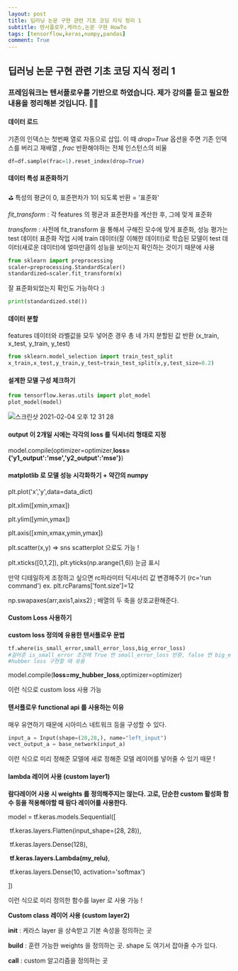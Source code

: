 ```yaml
---
layout: post
title: 딥러닝 논문 구현 관련 기초 코딩 지식 정리 1
subtitle: 텐서플로우,케라스,논문 구현 HowTo
tags: [tensorflow,keras,numpy,pandas]
comment: True
---
```


## 딥러닝 논문 구현 관련 기초 코딩 지식 정리 1

### 프레임워크는 텐서플로우를 기반으로 하였습니다. 제가 강의를 듣고 필요한 내용을 정리해본 것입니다. 👩‍💻

#### 데이터 로드 

기존의 인덱스는 첫번째 열로 자동으로 삽입. 이 때 *drop=True* 옵션을 주면 기존 인덱스를 버리고 재배열 , *frac* 반환해야하는 전체 인스턴스의 비율

```python
df=df.sample(frac=1).reset_index(drop=True)
```

#### **데이터 특성 표준화하기** 

⛳️ 특성의 평균이 0, 표준편차가 1이 되도록 반환 = '표준화'

*fit_transform* : 각 features 의 평균과 표준편차를 계산한 후, 그에 맞게 표준화

*transform* : 사전에 fit_transform 을 통해서 구해진 모수에 맞게 표준화, 성능 평가는 test 데이터 표준화 작업 시에 train 데이터(잘 이해한 데이터)로 학습된 모델이 test 데이터(새로운 데이터)에 얼마만큼의 성능을 보이는지 확인하는 것이기 때문에 사용

```python
from sklearn import preprocessing
scaler=preprocessing.StandardScaler()
standardized=scaler.fit_transform(x)
```

잘 표준화되었는지 확인도 가능하다 :)

```python
print(standardized.std())
```

#### 데이터 분할

features 데이터와 라벨값을 모두 넣어준 경우 총 네 가지 분할된 값 반환 (x_train, x_test, y_train, y_test)

```python
from sklearn.model_selection import train_test_split
x_train,x_test,y_train,y_test=train_test_split(x,y,test_size=0.2)
```

#### 설계한 모델 구성 체크하기 

```python
from tensorflow.keras.utils import plot_model
plot_model(model)
```

![스크린샷 2021-02-04 오후 12 31 28](https://user-images.githubusercontent.com/67775336/106841173-f68dd900-66e4-11eb-86a4-39ebd2815cd6.png)

#### output 이 2개일 시에는 각각의 loss 를 딕셔너리 형태로 지정

model.compile(optimizer=optimizer,**loss={'y1_output':'mse','y2_output':'mse'}**)



#### matplotlib 로 모델 성능 시각화하기 + 약간의 numpy

plt.plot('x','y',data=data_dict)

plt.xlim([xmin,xmax])

plt.ylim([ymin,ymax])

plt.axis([xmin,xmax,ymin,ymax])

plt.scatter(x,y) => sns scatterplot 으로도 가능 !

plt.xticks([0,1,2]), plt.yticks(np.arange(1,6)) 눈금 표시 

만약 디테일하게 조정하고 싶으면 rc파라미터 딕셔너리 값 변경해주기 (rc='run command') ex. plt.rcParams['font.size']=12

np.swapaxes(arr,axis1,aixs2) ; 배열의 두 축을 상호교환해준다. 



#### Custom Loss 사용하기 

**custom loss 정의에 유용한 텐서플로우 문법** 

```python
tf.where(is_small_error,small_error_loss,big_error_loss)
#걸어준 is_small_error 조건에 True 면 small_error_loss 반환, false 면 big_error_loss 반환
#hubber loss 구현할 때 유용
```

model.compile(**loss=my_hubber_loss**,optimizer=optimizer)

이런 식으로 custom loss 사용 가능 



#### 텐서플로우 functional api 를 사용하는 이유

매우 유연하기 때문에 시아미스 네트워크 등을 구성할 수 있다. 

```python
input_a = Input(shape=(28,28,), name="left_input")
vect_output_a = base_network(input_a)
```

이런 식으로 미리 정해준 모델에 새로 정해준 모델 레이어를 넣어줄 수 있기 때문 !



#### lambda 레이어 사용 (custom layer1)

**람다레이어 사용 시 weights 를 정의해주지는 않는다. 고로, 단순한 custom 활성화 함수 등을 적용해야할 때 람다 레이어를 사용한다.** 

model = tf.keras.models.Sequential([

​    tf.keras.layers.Flatten(input_shape=(28, 28)),

​    tf.keras.layers.Dense(128),

​    **tf.keras.layers.Lambda(my_relu)**, 

​    tf.keras.layers.Dense(10, activation='softmax')

])

이런 식으로 미리 정의한 함수를 layer 로 사용 가능 ! 



**Custom class 레이어 사용 (custom layer2)**

__init__  : 케라스 layer 을 상속받고 기본 속성을 정의하는 곳

**build** : 훈련 가능한 weights 을 정의하는 곳. shape 도 여기서 잡아줄 수가 있다. 

**call** : custom 알고리즘을 정의하는 곳  

